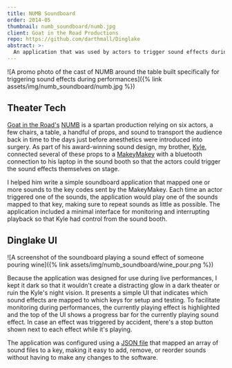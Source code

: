 ```yaml
---
title: NUMB Soundboard
order: 2014-05
thumbnail: numb_soundboard/numb.jpg
client: Goat in the Road Productions
repo: https://github.com/darthmall/Dinglake
abstract: >-
  An application that was used by actors to trigger sound effects during performances of Goat in the Road's play, NUMB.
---
```


![A promo photo of the cast of NUMB around the table built specifically for triggering sound effects during performances]({% link assets/img/numb_soundboard/numb.jpg %})

## Theater Tech

[Goat in the Road's][grp] [NUMB][numb] is a spartan production relying on six actors, a few chairs, a table, a handful of props, and sound to transport the audience back in time to the days just before anesthetics were introduced into surgery. As part of his award-winning sound design, my brother, [Kyle][kcs], connected several of these props to a [MakeyMakey][makey] with a bluetooth connection to his laptop in the sound booth so that the actors could trigger the sound effects themselves on stage.

I helped him write a simple soundboard application that mapped one or more sounds to the key codes sent by the MakeyMakey. Each time an actor triggered one of the sounds, the application would play one of the sounds mapped to that key, making sure to repeat sounds as little as possible. The application included a minimal interface for monitoring and interrupting playback so that Kyle had control from the sound booth.

## Dinglake UI

![A screenshot of the soundboard playing a sound effect of someone pouring wine]({% link assets/img/numb_soundboard/wine_pour.png %})

Because the application was designed for use during live performances, I kept it dark so that it wouldn't create a distracting glow in a dark theater or ruin the Kyle's night vision. It presents a simple UI that indicates which sound effects are mapped to which keys for setup and testing. To facilitate monitoring during performances, the currently playing effect is highlighted and the top of the UI shows a progress bar for the currently playing sound effect. In case an effect was triggered by accident, there's a stop button shown next to each effect while it's playing.

The application was configured using a [JSON file][config] that mapped an array of sound files to a key, making it easy to add, remove, or reorder sounds without having to make any changes to the software.

[grp]: http://www.goatintheroadproductions.org
[numb]: http://www.goatintheroadproductions.org/works-blog/2014/8/25/numb
[makey]: https://www.makeymakey.com
[kcs]: http://heykyle.co
[config]: https://github.com/darthmall/Dinglake/blob/master/app/config.json